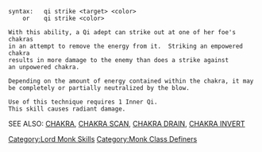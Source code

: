     syntax:   qi strike <target> <color>
        or    qi strike <color>

    With this ability, a Qi adept can strike out at one of her foe's chakras
    in an attempt to remove the energy from it.  Striking an empowered chakra
    results in more damage to the enemy than does a strike against
    an unpowered chakra.

    Depending on the amount of energy contained within the chakra, it may
    be completely or partially neutralized by the blow.

    Use of this technique requires 1 Inner Qi.
    This skill causes radiant damage.

SEE ALSO: [CHAKRA](Chakra "wikilink"), [CHAKRA
SCAN](Chakra_Scan "wikilink"), [CHAKRA DRAIN](Chakra_Drain "wikilink"),
[CHAKRA INVERT](Chakra_Drain "wikilink")

[Category:Lord Monk Skills](Category:Lord_Monk_Skills "wikilink")
[Category:Monk Class Definers](Category:Monk_Class_Definers "wikilink")
